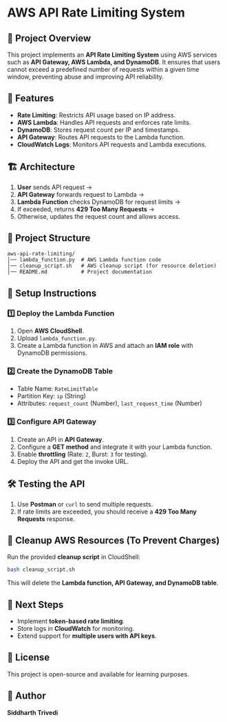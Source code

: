 # AWS API Rate Limiting System

## 📌 Project Overview
This project implements an **API Rate Limiting System** using AWS services such as **API Gateway, AWS Lambda, and DynamoDB**. It ensures that users cannot exceed a predefined number of requests within a given time window, preventing abuse and improving API reliability.

## 🚀 Features
- **Rate Limiting**: Restricts API usage based on IP address.
- **AWS Lambda**: Handles API requests and enforces rate limits.
- **DynamoDB**: Stores request count per IP and timestamps.
- **API Gateway**: Routes API requests to the Lambda function.
- **CloudWatch Logs**: Monitors API requests and Lambda executions.

## 🏗️ Architecture
1. **User** sends API request →
2. **API Gateway** forwards request to Lambda →
3. **Lambda Function** checks DynamoDB for request limits →
4. If exceeded, returns **429 Too Many Requests** →
5. Otherwise, updates the request count and allows access.

## 📂 Project Structure
```
aws-api-rate-limiting/
│── lambda_function.py  # AWS Lambda function code
│── cleanup_script.sh   # AWS cleanup script (for resource deletion)
│── README.md           # Project documentation
```

## 🔧 Setup Instructions
### **1️⃣ Deploy the Lambda Function**
1. Open **AWS CloudShell**.
2. Upload `lambda_function.py`.
3. Create a Lambda function in AWS and attach an **IAM role** with DynamoDB permissions.

### **2️⃣ Create the DynamoDB Table**
- Table Name: `RateLimitTable`
- Partition Key: `ip` (String)
- Attributes: `request_count` (Number), `last_request_time` (Number)

### **3️⃣ Configure API Gateway**
1. Create an API in **API Gateway**.
2. Configure a **GET method** and integrate it with your Lambda function.
3. Enable **throttling** (Rate: `2`, Burst: `3` for testing).
4. Deploy the API and get the invoke URL.

## 🛠️ Testing the API
1. Use **Postman** or `curl` to send multiple requests.
2. If rate limits are exceeded, you should receive a **429 Too Many Requests** response.

## 🔄 Cleanup AWS Resources (To Prevent Charges)
Run the provided **cleanup script** in CloudShell:
```sh
bash cleanup_script.sh
```
This will delete the **Lambda function, API Gateway, and DynamoDB table**.

## 📌 Next Steps
- Implement **token-based rate limiting**.
- Store logs in **CloudWatch** for monitoring.
- Extend support for **multiple users with API keys**.

## 📜 License
This project is open-source and available for learning purposes.

## 👤 Author
**Siddharth Trivedi**



